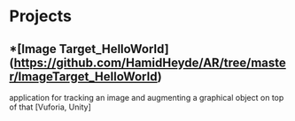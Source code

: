 # Projects

## *[Image Target_HelloWorld] (https://github.com/HamidHeyde/AR/tree/master/ImageTarget_HelloWorld)

application for tracking an image and augmenting a graphical object on top of that
[Vuforia, Unity]